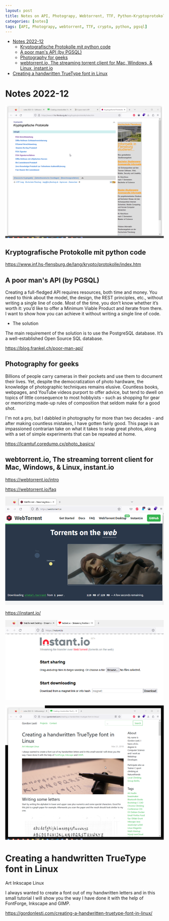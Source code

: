 ```yaml
---
layout: post
title: Notes on API, Photograpy, Webtorrent, TTF, Python-Kryptoprotokolle
categories: [notes]
tags: [API, Photograpy, webtorrent, TTF, crypto, python, pgsql]
--- 
```


- [Notes 2022-12](#notes-2022-12)
  - [Kryptografische Protokolle mit python code](#kryptografische-protokolle-mit-python-code)
  - [A poor man's API (by PGSQL)](#a-poor-mans-api-by-pgsql)
  - [Photography for geeks](#photography-for-geeks)
  - [webtorrent.io, The streaming torrent client for Mac, Windows, \& Linux, instant.io](#webtorrentio-the-streaming-torrent-client-for-mac-windows--linux-instantio)
- [Creating a handwritten TrueType font in Linux](#creating-a-handwritten-truetype-font-in-linux)

# Notes 2022-12 


![](../pis/20230705144303_cryptoPy.png)

## Kryptografische Protokolle mit python code 

<https://www.inf.hs-flensburg.de/lang/krypto/protokolle/index.htm>

## A poor man's API (by PGSQL)

Creating a full-fledged API requires resources, both time and money. You need to think about the model, the design, the REST principles, etc., without writing a single line of code. Most of the time, you don’t know whether it’s worth it: you’d like to offer a Minimum Viable Product and iterate from there. I want to show how you can achieve it without writing a single line of code.

- The solution

The main requirement of the solution is to use the PostgreSQL database. It’s a well-established Open Source SQL database.

<https://blog.frankel.ch/poor-man-api/>

## Photography for geeks
Billions of people carry cameras in their pockets and use them to document their lives. Yet, despite the democratization of photo hardware, the knowledge of photographic techniques remains elusive. Countless books, webpages, and YouTube videos purport to offer advice, but tend to dwell on topics of little consequence to most hobbyists - such as shopping for gear or memorizing made-up rules of composition that seldom make for a good shot.

I'm not a pro, but I dabbled in photography for more than two decades - and after making countless mistakes, I have gotten fairly good. This page is an impassioned contrarian take on what it takes to snap great photos, along with a set of simple experiments that can be repeated at home. 

<https://lcamtuf.coredump.cx/photo_basics/>

##  webtorrent.io, The streaming torrent client for Mac, Windows, & Linux, instant.io

<https://webtorrent.io/intro>

<https://webtorrent.io/faq>

![](../pic/20221202101348.png)  

<https://instant.io/>

![](../pic/20221202101522.png)  


![](../pics/20230705143908_gimp_ttf.png)
# Creating a handwritten TrueType font in Linux
Art Inkscape Linux

I always wanted to create a font out of my handwritten letters and in this small tutorial I will show you the way I have done it with the help of FontForge, Inkscape and GIMP.

<https://gordonlesti.com/creating-a-handwritten-truetype-font-in-linux/>
